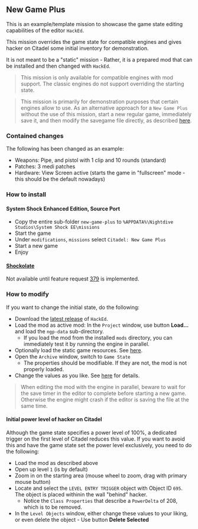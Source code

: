 ## New Game Plus

This is an example/template mission to showcase the game state editing capabilities of the editor `HackEd`.

This mission overrides the game state for compatible engines and gives hacker on Citadel some initial inventory for demonstration.

It is not meant to be a "static" mission - Rather, it is a prepared mod that can be installed and then changed with `HackEd`.

> This mission is only available for compatible engines with mod support. The classic engines do not support overriding the starting state.

> This mission is primarily for demonstration purposes that certain engines allow to use.
> As an alternative approach for a `New Game Plus` without the use of this mission,
> start a new regular game, immediately save it, and then modify the savegame file directly,
> as described [here](https://github.com/inkyblackness/hacked/wiki/Project#savegame-editing).


### Contained changes

The following has been changed as an example:

* Weapons: Pipe, and pistol with 1 clip and 10 rounds (standard)
* Patches: 3 medi patches
* Hardware: View Screen active (starts the game in "fullscreen" mode - this should be the default nowadays)


### How to install

#### System Shock Enhanced Edition, Source Port

* Copy the entire sub-folder `new-game-plus` to `%APPDATA%\Nightdive Studios\System Shock EE\missions`
* Start the game
* Under `modifications`, `missions` select `Citadel: New Game Plus`
* Start a new game
* Enjoy


#### [Shockolate](https://github.com/Interrupt/systemshock)

Not available until feature request [379](https://github.com/Interrupt/systemshock/issues/379) is implemented.


### How to modify

If you want to change the initial state, do the following:

* Download the [latest release](https://github.com/inkyblackness/hacked/releases) of `HackEd`.
* Load the mod as active mod: In the `Project` window, use button **Load...** and load the `ngp-data` sub-directory.
  * If you load the mod from the installed `mods` directory, you can immediately test it by running the engine in parallel.
* Optionally load the static game resources. See [here](https://github.com/inkyblackness/hacked/wiki/Project#loading-original-resources).
* Open the `Archive` window, switch to `Game State`
  * The properties should be modifiable. If they are not, the mod is not properly loaded.
* Change the values as you like. See [here](https://github.com/inkyblackness/hacked/wiki/Archive#game-state) for details.

> When editing the mod with the engine in parallel, beware to wait for the save timer in the editor to complete before starting a new game.
> Otherwise the engine might crash if the editor is saving the file at the same time.


#### Initial power level of hacker on Citadel

Although the game state specifies a power level of 100%, a dedicated trigger on the first level of Citadel reduces this value.
If you want to avoid this and have the game state set the power level exclusively, you need to do the following:

* Load the mod as described above
* Open up level `1` (is by default)
* Zoom in on the starting area (mouse wheel to zoom, drag with primary mouse button)
* Locate and select the `LEVEL ENTRY TRIGGER` object with Object ID `695`. The object is placed withinin the wall "behind" hacker.
  * Notice the `Class Properties` that describe a `PowerDelta` of 208, which is to be removed.
* In the `Level Objects` window, either change these values to your liking, or even delete the object - Use button **Delete Selected** 
